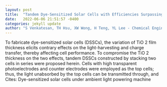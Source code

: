 ```yaml
---
layout: post
title:  "Tandem Dye-Sensitized Solar Cells with Efficiencies Surpassing 33% Under Dim-light Conditions"
date:   2022-06-06 21:51:57 -0400
categories: jekyll update
author: "S Venkatesan, TH Hsu, XW Wong, H Teng, YL Lee - Chemical Engineering Journal, 2022"
---
```

To fabricate dye-sensitized solar cells (DSSCs), the variation of TiO 2 film thickness elicits contrary effects on the light-harvesting and charge transfer, thereby affecting cell performance. To compromise the TiO 2 thickness on the two effects, tandem DSSCs constructed by stacking two cells in series were proposed herein. Cells with high transparent photoelectrodes and counter electrodes were employed as the top cells; thus, the light unabsorbed by the top cells can be transmitted through, and 
Cites: Dye-sensitized solar cells under ambient light powering machine